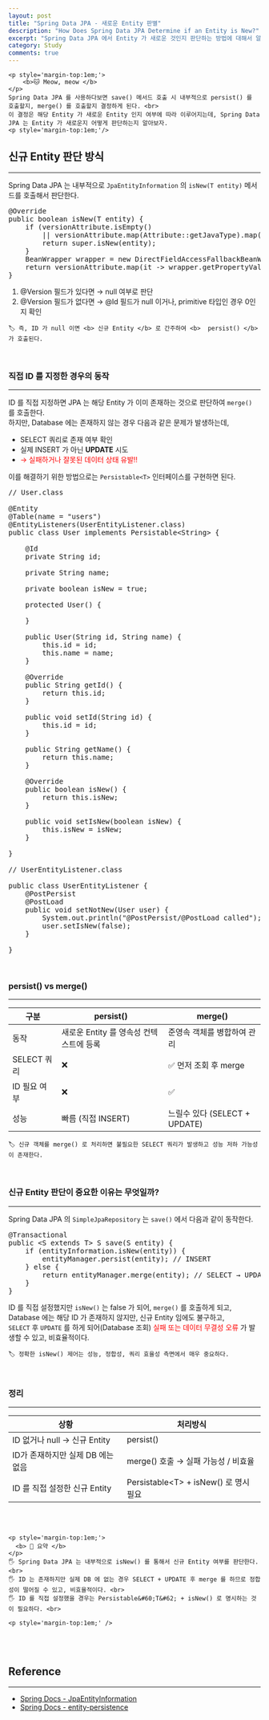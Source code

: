 ```yaml
---
layout: post
title: "Spring Data JPA - 새로운 Entity 판별"
description: "How Does Spring Data JPA Determine if an Entity is New?"
excerpt: "Spring Data JPA 에서 Entity 가 새로운 것인지 판단하는 방법에 대해서 알아보자."
category: Study
comments: true
---
```


<div id ="notice--info">

    <p style='margin-top:1em;'>
        <b>🐱 Meow, meow </b>
    </p>
    Spring Data JPA 를 사용하다보면 save() 메서드 호출 시 내부적으로 persist() 를 호출할지, merge() 를 호출할지 결정하게 된다. <br>
    이 결정은 해당 Entity 가 새로운 Entity 인지 여부에 따라 이루어지는데, Spring Data JPA 는 Entity 가 새로운지 어떻게 판단하는지 알아보자.
    <p style='margin-top:1em;'/>  

</div>


## 신규 Entity 판단 방식

--- 

Spring Data JPA 는 내부적으로 `JpaEntityInformation` 의 `isNew(T entity)` 메서드를 호출해서 판단한다.

<pre class="prettyprint lang-java">
@Override
public boolean isNew(T entity) {
    if (versionAttribute.isEmpty()
        || versionAttribute.map(Attribute::getJavaType).map(Class::isPrimitive).orElse(false)) {
        return super.isNew(entity);
    }
    BeanWrapper wrapper = new DirectFieldAccessFallbackBeanWrapper(entity);
    return versionAttribute.map(it -> wrapper.getPropertyValue(it.getName()) == null).orElse(true);
}
</pre>

1) @Version 필드가 있다면 → null 여부로 판단  
2) @Version 필드가 없다면 → @Id 필드가 null 이거나, primitive 타입인 경우 0인지 확인

<div id="notice--warning">

    🏷️ 즉, ID 가 null 이면 <b> 신규 Entity </b> 로 간주하여 <b>  persist() </b> 가 호출된다.

</div>

<br>

### 직접 ID 를 지정한 경우의 동작

---

ID 를 직접 지정하면 JPA 는 해당 Entity 가 이미 존재하는 것으로 판단하여 `merge()` 를 호출한다.  
하지만, Database 에는 존재하지 않는 경우 다음과 같은 문제가 발생하는데,
* SELECT 쿼리로 존재 여부 확인
* 실제 INSERT 가 아닌 **UPDATE** 시도
* <span style="color:red"> → 실패하거나 잘못된 데이터 상태 유발!! </span>

이를 해결하기 위한 방법으로는 `Persistable<T>` 인터페이스를 구현하면 된다.  

<pre class="prettyprint lang-java">
// User.class

@Entity
@Table(name = "users")
@EntityListeners(UserEntityListener.class)
public class User implements Persistable&#60;String&#62; {

	@Id
	private String id;

	private String name;

	private boolean isNew = true;

	protected User() {

	}

	public User(String id, String name) {
		this.id = id;
		this.name = name;
	}

	@Override
	public String getId() {
		return this.id;
	}

	public void setId(String id) {
		this.id = id;
	}

	public String getName() {
		return this.name;
	}

	@Override
	public boolean isNew() {
		return this.isNew;
	}

	public void setIsNew(boolean isNew) {
		this.isNew = isNew;
	}

}

// UserEntityListener.class

public class UserEntityListener {
	@PostPersist
	@PostLoad
	public void setNotNew(User user) {
		System.out.println("@PostPersist/@PostLoad called");
		user.setIsNew(false);
	}

}
</pre>

<br>

### persist() vs merge()

---

|구분|persist()|merge()|
|--|--|--|
|동작|새로운 Entity 를 영속성 컨텍스트에 등록|준영속 객체를 병합하여 관리|
|SELECT 쿼리|❌|✅ 먼저 조회 후 merge|
|ID 필요 여부|❌|✅|
|성능|빠름 (직접 INSERT)|느릴수 있다 (SELECT + UPDATE)|

<div id="notice--warning">

    🏷️ 신규 객체를 merge() 로 처리하면 불필요한 SELECT 쿼리가 발생하고 성능 저하 가능성이 존재한다.

</div>

<br>

### 신규 Entity 판단이 중요한 이유는 무엇일까?

---

Spring Data JPA 의 `SimpleJpaRepository` 는 `save()` 에서 다음과 같이 동작한다.

<pre class="prettyprint lang-java">
@Transactional
public &#60;S extends T&#62; S save(S entity) {
    if (entityInformation.isNew(entity)) {
        entityManager.persist(entity); // INSERT
    } else {
        return entityManager.merge(entity); // SELECT → UPDATE
    }
}
</pre>

ID 를 직접 설정했지만 `isNew()` 는 false 가 되어, `merge()` 를 호출하게 되고,  
Database 에는 해당 ID 가 존재하지 않지만, 신규 Entity 임에도 불구하고,  
`SELECT` 후 `UPDATE` 를 하게 되어(Database 조회) <span style="color:red"> 실패 또는 데이터 무결성 오류 </span> 가 발생할 수 있고, 비효율적이다.  

<div id="notice--warning">

    🏷️ 정확한 isNew() 제어는 성능, 정합성, 쿼리 효율성 측면에서 매우 중요하다.

</div>

<br>

### 정리

---

|상황| 처리방식                                     |
|--|------------------------------------------|
|ID 없거나 null → 신규 Entity | persist()                                |
|ID가 존재하지만 실제 DB 에는 없음 | merge() 호출 → 실패 가능성 / 비효율                |
|ID 를 직접 설정한 신규 Entity| Persistable&#60;T&#62; + isNew() 로 명시 필요 |


<br><br>


<div id="notice--success">

    <p style='margin-top:1em;'>
      <b> 📗 요약 </b> 
    </p>
    🖐 Spring Data JPA 는 내부적으로 isNew() 를 통해서 신규 Entity 여부를 판단한다. <br>
    🖐 ID 는 존재하지만 실제 DB 에 없는 경우 SELECT + UPDATE 후 merge 를 하므로 정합성이 떨어질 수 있고, 비효율적이다. <br>
    🖐 ID 를 직접 설정했을 경우는 Persistable&#60;T&#62; + isNew() 로 명시하는 것이 필요하다. <br>
    
    <p style='margin-top:1em;' />

</div>


<br><br>


## Reference

---

* [Spring Docs - JpaEntityInformation](https://docs.spring.io/spring-data/jpa/docs/current/api/org/springframework/data/jpa/repository/support/JpaEntityInformation.html)
* [Spring Docs - entity-persistence](https://docs.spring.io/spring-data/jpa/reference/jpa/entity-persistence.html)

<br><br>
